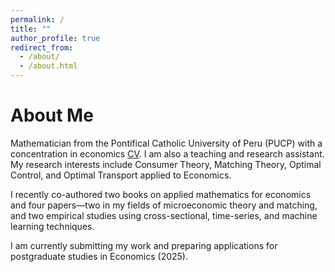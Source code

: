 ```yaml
---
permalink: /
title: ""
author_profile: true
redirect_from: 
  - /about/
  - /about.html
---
```


About Me
======

Mathematician from the Pontifical Catholic University of Peru (PUCP) with a concentration in economics [CV](https://MarceloGallardoB.github.io/files/cv_mg.pdf). I am also a teaching and research assistant. My research interests include Consumer Theory, Matching Theory, Optimal Control, and Optimal Transport applied to Economics.

I recently co-authored two books on applied mathematics for economics and four papers—two in my fields of microeconomic theory and matching, and two empirical studies using cross-sectional, time-series, and machine learning techniques. 

I am currently submitting my work and preparing applications for postgraduate studies in Economics (2025).
